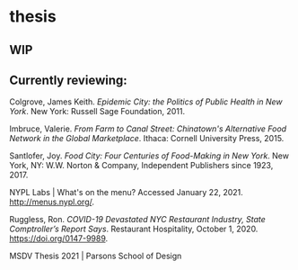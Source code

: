 # thesis

## WIP

## Currently reviewing:

Colgrove, James Keith. _Epidemic City: the Politics of Public Health in New York_. New York: Russell Sage Foundation, 2011.

Imbruce, Valerie. _From Farm to Canal Street: Chinatown's Alternative Food Network in the Global Marketplace_. Ithaca: Cornell University Press, 2015.

Santlofer, Joy. _Food City: Four Centuries of Food-Making in New York_. New York, NY: W.W. Norton &amp; Company, Independent Publishers since 1923, 2017.

NYPL Labs | What's on the menu? Accessed January 22, 2021. http://menus.nypl.org/.

Ruggless, Ron. _COVID-19 Devastated NYC Restaurant Industry, State Comptroller’s Report Says_. Restaurant Hospitality, October 1, 2020. https://doi.org/0147-9989.

MSDV Thesis 2021 | Parsons School of Design
